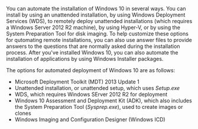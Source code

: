 You can automate the installation of Windows 10 in several ways. You can install
by using an unattended installation, by using Windows Deployment Services (WDS),
to remotely deploy unattended installations (which requires a Windows Server
2012 R2 machine), by using Hyper-V, or by using the System Preparation Tool for
disk imaging. To help customize these options for qutomating remote
installations, you can also use answer files to provide answers to the questions
that are normally asked during the installation process. After you've installed
Windows 10, you can also automate the installation of applications by using
Windows Installer packages.

The options for automated deployment of Windows 10 are as follows:

+ Microsoft Deployment Toolkit (MDT) 2013 Update 1
+ Unattended installation, or unattended setup, which uses _Setup.exe_
+ WDS, which requires Windows SErver 2012 R2 for deployment
+ Windows 10 Assessment and Deployment Kit (ADK), which also includes the System
  Preparation Tool (_Sysprep.exe_), used to create images or clones
+ Windows Imaging and Configuration Designer (Windows ICD)
